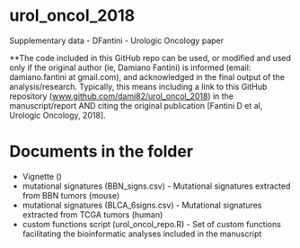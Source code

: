 # urol_oncol_2018
Supplementary data - DFantini - Urologic Oncology paper

**The code included in this GitHub repo can be used, or modified and used only if the original author (ie, Damiano Fantini) is informed (email: damiano.fantini at gmail.com), and acknowledged in the final output of the analysis/research. Typically, this means including a link to this GitHub repository (www.github.com/dami82/urol_oncol_2018) in the manuscript/report AND citing the original publication [Fantini D et al, Urologic Oncology, 2018].

# Documents in the folder
- Vignette ()
- mutational signatures (BBN_signs.csv) - Mutational signatures extracted from BBN tumors (mouse)
- mutational signatures (BLCA_6signs.csv) - Mutational signatures extracted from TCGA tumors (human)
- custom functions script (urol_oncol_repo.R) - Set of custom functions facilitating the bioinformatic analyses included in the manuscript


